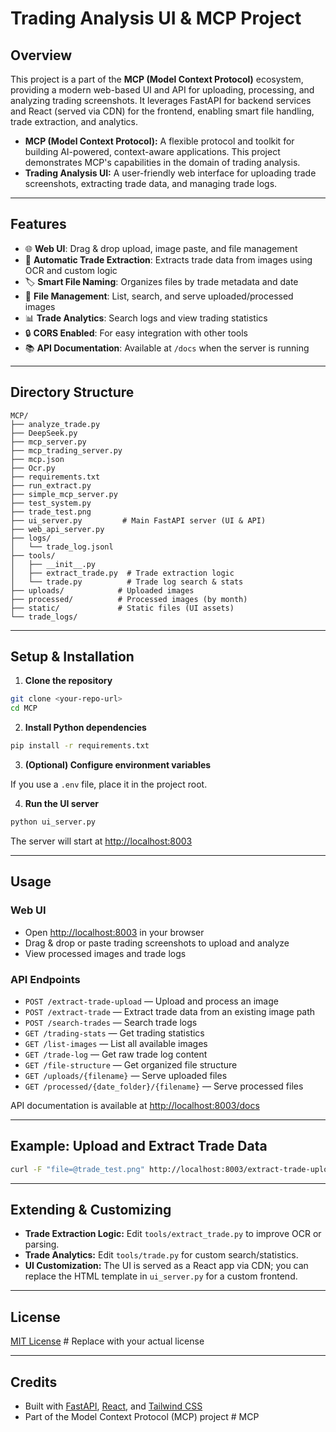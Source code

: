 # Trading Analysis UI & MCP Project

## Overview

This project is a part of the **MCP (Model Context Protocol)** ecosystem, providing a modern web-based UI and API for uploading, processing, and analyzing trading screenshots. It leverages FastAPI for backend services and React (served via CDN) for the frontend, enabling smart file handling, trade extraction, and analytics.

- **MCP (Model Context Protocol):** A flexible protocol and toolkit for building AI-powered, context-aware applications. This project demonstrates MCP's capabilities in the domain of trading analysis.
- **Trading Analysis UI:** A user-friendly web interface for uploading trade screenshots, extracting trade data, and managing trade logs.

---

## Features

- 🌐 **Web UI**: Drag & drop upload, image paste, and file management
- 🧠 **Automatic Trade Extraction**: Extracts trade data from images using OCR and custom logic
- 🏷️ **Smart File Naming**: Organizes files by trade metadata and date
- 📁 **File Management**: List, search, and serve uploaded/processed images
- 📊 **Trade Analytics**: Search logs and view trading statistics
- 🔒 **CORS Enabled**: For easy integration with other tools
- 📚 **API Documentation**: Available at `/docs` when the server is running

---

## Directory Structure

```
MCP/
├── analyze_trade.py
├── DeepSeek.py
├── mcp_server.py
├── mcp_trading_server.py
├── mcp.json
├── Ocr.py
├── requirements.txt
├── run_extract.py
├── simple_mcp_server.py
├── test_system.py
├── trade_test.png
├── ui_server.py         # Main FastAPI server (UI & API)
├── web_api_server.py
├── logs/
│   └── trade_log.jsonl
├── tools/
│   ├── __init__.py
│   ├── extract_trade.py  # Trade extraction logic
│   └── trade.py          # Trade log search & stats
├── uploads/            # Uploaded images
├── processed/          # Processed images (by month)
├── static/             # Static files (UI assets)
└── trade_logs/
```

---

## Setup & Installation

1. **Clone the repository**

```sh
git clone <your-repo-url>
cd MCP
```

2. **Install Python dependencies**

```sh
pip install -r requirements.txt
```

3. **(Optional) Configure environment variables**

If you use a `.env` file, place it in the project root.

4. **Run the UI server**

```sh
python ui_server.py
```

The server will start at [http://localhost:8003](http://localhost:8003)

---

## Usage

### Web UI
- Open [http://localhost:8003](http://localhost:8003) in your browser
- Drag & drop or paste trading screenshots to upload and analyze
- View processed images and trade logs

### API Endpoints

- `POST /extract-trade-upload` — Upload and process an image
- `POST /extract-trade` — Extract trade data from an existing image path
- `POST /search-trades` — Search trade logs
- `GET /trading-stats` — Get trading statistics
- `GET /list-images` — List all available images
- `GET /trade-log` — Get raw trade log content
- `GET /file-structure` — Get organized file structure
- `GET /uploads/{filename}` — Serve uploaded files
- `GET /processed/{date_folder}/{filename}` — Serve processed files

API documentation is available at [http://localhost:8003/docs](http://localhost:8003/docs)

---

## Example: Upload and Extract Trade Data

```bash
curl -F "file=@trade_test.png" http://localhost:8003/extract-trade-upload
```

---

## Extending & Customizing

- **Trade Extraction Logic:** Edit `tools/extract_trade.py` to improve OCR or parsing.
- **Trade Analytics:** Edit `tools/trade.py` for custom search/statistics.
- **UI Customization:** The UI is served as a React app via CDN; you can replace the HTML template in `ui_server.py` for a custom frontend.

---

## License

[MIT License](LICENSE)  # Replace with your actual license

---

## Credits

- Built with [FastAPI](https://fastapi.tiangolo.com/), [React](https://react.dev/), and [Tailwind CSS](https://tailwindcss.com/)
- Part of the Model Context Protocol (MCP) project
#   M C P  
 